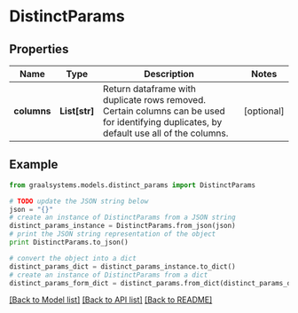 # DistinctParams


## Properties

Name | Type | Description | Notes
------------ | ------------- | ------------- | -------------
**columns** | **List[str]** | Return dataframe with duplicate rows removed. Certain                 columns can be used for identifying duplicates, by default use                 all of the columns. | [optional] 

## Example

```python
from graalsystems.models.distinct_params import DistinctParams

# TODO update the JSON string below
json = "{}"
# create an instance of DistinctParams from a JSON string
distinct_params_instance = DistinctParams.from_json(json)
# print the JSON string representation of the object
print DistinctParams.to_json()

# convert the object into a dict
distinct_params_dict = distinct_params_instance.to_dict()
# create an instance of DistinctParams from a dict
distinct_params_form_dict = distinct_params.from_dict(distinct_params_dict)
```
[[Back to Model list]](../README.md#documentation-for-models) [[Back to API list]](../README.md#documentation-for-api-endpoints) [[Back to README]](../README.md)


